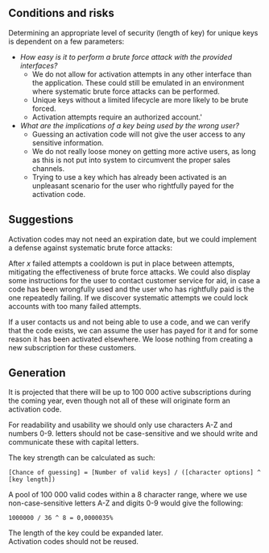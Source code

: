 ## Conditions and risks

Determining an appropriate level of security (length of key) for unique keys is dependent on a few parameters:
* _How easy is it to perform a brute force attack with the provided interfaces?_
  * We do not allow for activation attempts in any other interface than the application. These could still be emulated in an environment where 
systematic brute force attacks can be performed.
  * Unique keys without a limited lifecycle are more likely to be brute forced.  
  * Activation attempts require an authorized account.'
* _What are the implications of a key being used by the wrong user?_
  * Guessing an activation code will not give the user access to any sensitive information.
  * We do not really loose money on getting more active users, as long as this is not put into system to circumvent the proper sales channels.
  * Trying to use a key which has already been activated is an unpleasant scenario for the user who rightfully payed for the activation code.

## Suggestions

Activation codes may not need an expiration date, but we could implement a defense against systematic brute force attacks:  

After _x_ failed attempts a cooldown is put in place between attempts, mitigating the effectiveness of brute force attacks. We could also display some instructions for the user to contact customer service for aid, in case a code has been wrongfully used and the user who has rightfully paid is the one repeatedly failing. If we discover systematic attempts we could lock accounts with too many failed attempts.

If a user contacts us and not being able to use a code, and we can verify that the code exists, we can assume the user has payed for it and for some reason it has been activated elsewhere. We loose nothing from creating a new subscription for these customers.

## Generation 

It is projected that there will be up to 100 000 active subscriptions during the coming year, even though not all of these will originate form an activation code.

For readability and usability we should only use characters A-Z and numbers 0-9. letters should not be case-sensitive and we should write and communicate these with capital letters.

The key strength can be calculated as such: 

`[Chance of guessing] = [Number of valid keys] / ([character options] ^ [key length])`

A pool of 100 000 valid codes within a 8 character range, where we use non-case-sensitive letters A-Z and digits 0-9 would give the following:

`1000000 / 36 ^ 8 = 0,0000035% `  

The length of the key could be expanded later.   
Activation codes should not be reused.
